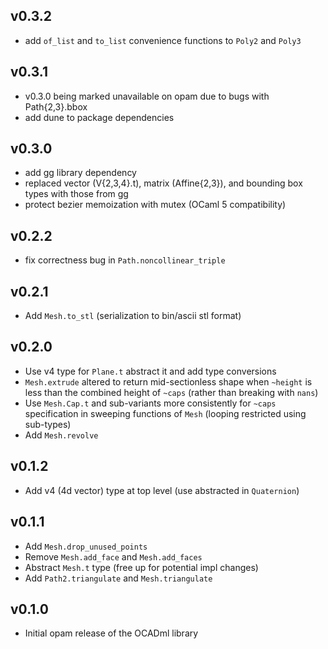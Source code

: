 ## v0.3.2
- add `of_list` and `to_list` convenience functions to `Poly2` and `Poly3`

## v0.3.1

- v0.3.0 being marked unavailable on opam due to bugs with Path{2,3}.bbox
- add dune to package dependencies

## v0.3.0

- add gg library dependency
- replaced vector (V{2,3,4}.t), matrix (Affine{2,3}), and bounding box types
 with those from gg
- protect bezier memoization with mutex (OCaml 5 compatibility)

## v0.2.2

- fix correctness bug in `Path.noncollinear_triple`

## v0.2.1

- Add `Mesh.to_stl` (serialization to bin/ascii stl format)

## v0.2.0
- Use v4 type for `Plane.t` abstract it and add type conversions
- `Mesh.extrude` altered to return mid-sectionless shape when `~height` is less
  than the combined height of `~caps` (rather than breaking with `nans`)
- Use `Mesh.Cap.t` and sub-variants more consistently for `~caps` specification in
  sweeping functions of `Mesh` (looping restricted using sub-types)
- Add `Mesh.revolve`

## v0.1.2
- Add v4 (4d vector) type at top level (use abstracted in `Quaternion`)

## v0.1.1
- Add `Mesh.drop_unused_points`
- Remove `Mesh.add_face` and `Mesh.add_faces`
- Abstract `Mesh.t` type (free up for potential impl changes)
- Add `Path2.triangulate` and `Mesh.triangulate`

## v0.1.0

- Initial opam release of the OCADml library
